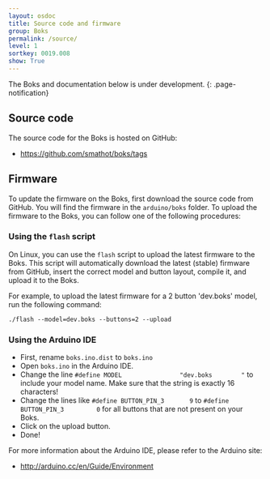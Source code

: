 ```yaml
---
layout: osdoc
title: Source code and firmware
group: Boks
permalink: /source/
level: 1
sortkey: 0019.008
show: True
---
```


The Boks and documentation below is under development.
{: .page-notification}

Source code
-----------

The source code for the Boks is hosted on GitHub:

- <https://github.com/smathot/boks/tags>

Firmware
--------

To update the firmware on the Boks, first download the source code from GitHub. You will find the firmware in the `arduino/boks` folder. To upload the firmware to the Boks, you can follow one of the following procedures:

### Using the `flash` script

On Linux, you can use the `flash` script to upload the latest firmware to the Boks. This script will automatically download the latest (stable) firmware from GitHub, insert the correct model and button layout, compile it, and upload it to the Boks.

For example, to upload the latest firmware for a 2 button 'dev.boks' model, run the following command:

	./flash	--model=dev.boks --buttons=2 --upload

### Using the Arduino IDE

- First, rename `boks.ino.dist` to `boks.ino`
- Open `boks.ino` in the Arduino IDE.
- Change the line `#define MODEL 				"dev.boks        "` to include your model name. Make sure that the string is exactly 16 characters!
- Change the lines like `#define BUTTON_PIN_3 		9` to `#define BUTTON_PIN_3 		0` for all buttons that are not present on your Boks.
- Click on the upload button.
- Done!

For more information about the Arduino IDE, please refer to the Arduino site:

- <http://arduino.cc/en/Guide/Environment>